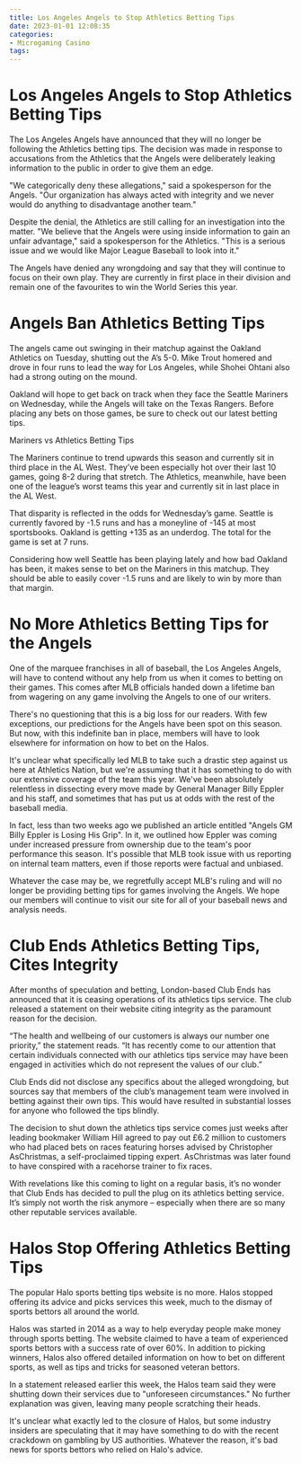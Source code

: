 ```yaml
---
title: Los Angeles Angels to Stop Athletics Betting Tips
date: 2023-01-01 12:08:35
categories:
- Microgaming Casino
tags:
---
```



#  Los Angeles Angels to Stop Athletics Betting Tips

The Los Angeles Angels have announced that they will no longer be following the Athletics betting tips. The decision was made in response to accusations from the Athletics that the Angels were deliberately leaking information to the public in order to give them an edge.

"We categorically deny these allegations," said a spokesperson for the Angels. "Our organization has always acted with integrity and we never would do anything to disadvantage another team."

Despite the denial, the Athletics are still calling for an investigation into the matter. "We believe that the Angels were using inside information to gain an unfair advantage," said a spokesperson for the Athletics. "This is a serious issue and we would like Major League Baseball to look into it."

The Angels have denied any wrongdoing and say that they will continue to focus on their own play. They are currently in first place in their division and remain one of the favourites to win the World Series this year.

#  Angels Ban Athletics Betting Tips

The angels came out swinging in their matchup against the Oakland Athletics on Tuesday, shutting out the A’s 5-0. Mike Trout homered and drove in four runs to lead the way for Los Angeles, while Shohei Ohtani also had a strong outing on the mound.

Oakland will hope to get back on track when they face the Seattle Mariners on Wednesday, while the Angels will take on the Texas Rangers. Before placing any bets on those games, be sure to check out our latest betting tips.

 Mariners vs Athletics Betting Tips

The Mariners continue to trend upwards this season and currently sit in third place in the AL West. They’ve been especially hot over their last 10 games, going 8-2 during that stretch. The Athletics, meanwhile, have been one of the league’s worst teams this year and currently sit in last place in the AL West.

That disparity is reflected in the odds for Wednesday’s game. Seattle is currently favored by -1.5 runs and has a moneyline of -145 at most sportsbooks. Oakland is getting +135 as an underdog. The total for the game is set at 7 runs.

Considering how well Seattle has been playing lately and how bad Oakland has been, it makes sense to bet on the Mariners in this matchup. They should be able to easily cover -1.5 runs and are likely to win by more than that margin.

#  No More Athletics Betting Tips for the Angels



One of the marquee franchises in all of baseball, the Los Angeles Angels, will have to contend without any help from us when it comes to betting on their games. This comes after MLB officials handed down a lifetime ban from wagering on any game involving the Angels to one of our writers.

There's no questioning that this is a big loss for our readers. With few exceptions, our predictions for the Angels have been spot on this season. But now, with this indefinite ban in place, members will have to look elsewhere for information on how to bet on the Halos.

It's unclear what specifically led MLB to take such a drastic step against us here at Athletics Nation, but we're assuming that it has something to do with our extensive coverage of the team this year. We've been absolutely relentless in dissecting every move made by General Manager Billy Eppler and his staff, and sometimes that has put us at odds with the rest of the baseball media.

In fact, less than two weeks ago we published an article entitled "Angels GM Billy Eppler is Losing His Grip". In it, we outlined how Eppler was coming under increased pressure from ownership due to the team's poor performance this season. It's possible that MLB took issue with us reporting on internal team matters, even if those reports were factual and unbiased.

Whatever the case may be, we regretfully accept MLB's ruling and will no longer be providing betting tips for games involving the Angels. We hope our members will continue to visit our site for all of your baseball news and analysis needs.

#  Club Ends Athletics Betting Tips, Cites Integrity
 

After months of speculation and betting, London-based Club Ends has announced that it is ceasing operations of its athletics tips service. The club released a statement on their website citing integrity as the paramount reason for the decision. 

“The health and wellbeing of our customers is always our number one priority,” the statement reads. “It has recently come to our attention that certain individuals connected with our athletics tips service may have been engaged in activities which do not represent the values of our club.” 

Club Ends did not disclose any specifics about the alleged wrongdoing, but sources say that members of the club’s management team were involved in betting against their own tips. This would have resulted in substantial losses for anyone who followed the tips blindly. 

The decision to shut down the athletics tips service comes just weeks after leading bookmaker William Hill agreed to pay out £6.2 million to customers who had placed bets on races featuring horses advised by Christopher AsChristmas, a self-proclaimed tipping expert. AsChristmas was later found to have conspired with a racehorse trainer to fix races. 

With revelations like this coming to light on a regular basis, it’s no wonder that Club Ends has decided to pull the plug on its athletics betting service. It’s simply not worth the risk anymore – especially when there are so many other reputable services available.

#  Halos Stop Offering Athletics Betting Tips

The popular Halo sports betting tips website is no more. Halos stopped offering its advice and picks services this week, much to the dismay of sports bettors all around the world.

Halos was started in 2014 as a way to help everyday people make money through sports betting. The website claimed to have a team of experienced sports bettors with a success rate of over 60%. In addition to picking winners, Halos also offered detailed information on how to bet on different sports, as well as tips and tricks for seasoned veteran bettors.

In a statement released earlier this week, the Halos team said they were shutting down their services due to "unforeseen circumstances." No further explanation was given, leaving many people scratching their heads.

It's unclear what exactly led to the closure of Halos, but some industry insiders are speculating that it may have something to do with the recent crackdown on gambling by US authorities. Whatever the reason, it's bad news for sports bettors who relied on Halo's advice.